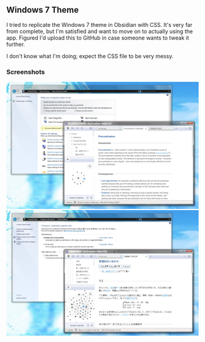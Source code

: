## Windows 7 Theme

I tried to replicate the Windows 7 theme in Obsidian with CSS. It's very far from complete, but I'm satisfied and want to move on to actually using the app. Figured I'd upload this to GitHub in case someone wants to tweak it further.

I don't know what I'm doing; expect the CSS file to be very messy.

### Screenshots

![](/screenshot_en.jpg)
![](/screenshot_ja.jpg)
